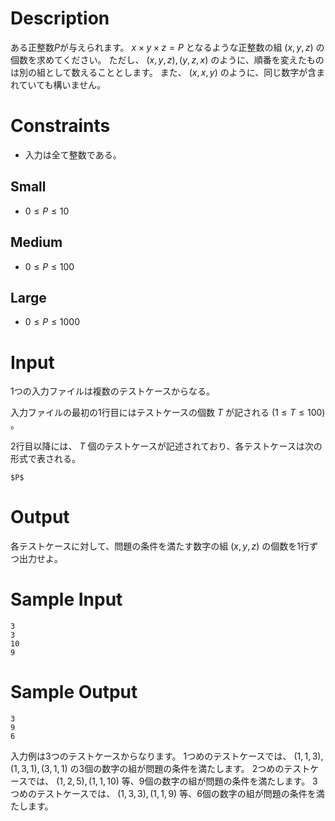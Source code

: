 # Description

ある正整数$P$が与えられます。 $x \times y \times z = P$ となるような正整数の組 $(x,y,z)$ の個数を求めてください。
ただし、 $(x,y,z),(y,z,x)$ のように、順番を変えたものは別の組として数えることとします。 
また、 $(x,x,y)$ のように、同じ数字が含まれていても構いません。

# Constraints

- 入力は全て整数である。

## Small

- $0 \leq P \leq 10$

## Medium

- $0 \leq P \leq 100$

## Large

- $0 \leq P \leq 1000$

# Input
1つの入力ファイルは複数のテストケースからなる。

入力ファイルの最初の1行目にはテストケースの個数 $T$ が記される $(1 \leq T \leq 100)$ 。

2行目以降には、 $T$ 個のテストケースが記述されており、各テストケースは次の形式で表される。

```
$P$
```

# Output
各テストケースに対して、問題の条件を満たす数字の組 $(x,y,z)$ の個数を1行ずつ出力せよ。

# Sample Input
```
3
3
10
9

```

# Sample Output
```
3
9
6

```
入力例は3つのテストケースからなります。
1つめのテストケースでは、 $(1,1,3),(1,3,1),(3,1,1)$ の3個の数字の組が問題の条件を満たします。
2つめのテストケースでは、 $(1,2,5),(1,1,10)$ 等、9個の数字の組が問題の条件を満たします。
3つめのテストケースでは、 $(1,3,3),(1,1,9)$ 等、6個の数字の組が問題の条件を満たします。